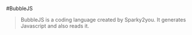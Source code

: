 #BubbleJS
> BubbleJS is a coding language created by Sparky2you.
> It generates Javascript and also reads it.